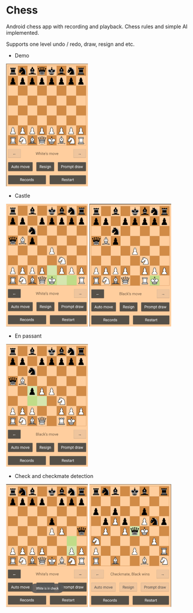 # Chess

Android chess app with recording and playback. Chess rules and simple AI implemented. 

Supports one level undo / redo, draw, resign and etc. 

- Demo
<img src="https://github.com/joshuali925/AndroidChess/blob/master/img/start.png" width="223" height="334">

- Castle

<img src="https://github.com/joshuali925/AndroidChess/blob/master/img/castle.png" width="223" height="334">   <img src="https://github.com/joshuali925/AndroidChess/blob/master/img/castle_2.png" width="223" height="334">

- En passant

<img src="https://github.com/joshuali925/AndroidChess/blob/master/img/en_passant.png" width="223" height="334">

- Check and checkmate detection

<img src="https://github.com/joshuali925/AndroidChess/blob/master/img/check.png" width="223" height="334">   <img src="https://github.com/joshuali925/AndroidChess/blob/master/img/checkmate.png" width="223" height="334">
